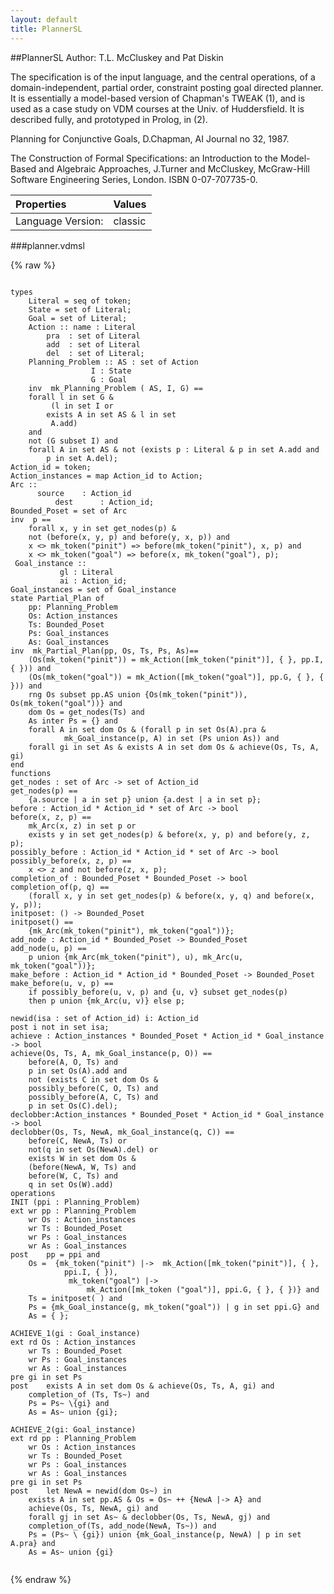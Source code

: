 ```yaml
---
layout: default
title: PlannerSL
---
```


##PlannerSL
Author: T.L. McCluskey and Pat Diskin


The specification is of the input language, and the central operations, 
of a domain-independent, partial order, constraint posting goal directed 
planner. It is essentially a model-based version of Chapman's TWEAK (1), 
and is used as a case study on VDM courses at the Univ. of Huddersfield. 
It is described fully, and prototyped in Prolog, in (2). 

Planning for Conjunctive Goals, D.Chapman, AI Journal no 32, 1987. 

The Construction of Formal Specifications: an Introduction to the 
Model-Based and Algebraic Approaches, J.Turner and McCluskey, 
McGraw-Hill Software Engineering Series, London. ISBN 0-07-707735-0. 

| Properties | Values          |
| :------------ | :---------- |
|Language Version:| classic|


###planner.vdmsl

{% raw %}
~~~

types
	Literal = seq of token; 	State = set of Literal;	Goal = set of Literal;	Action :: name : Literal		pra	 : set of Literal		add	 : set of Literal		del	 : set of Literal;
	Planning_Problem :: AS : set of Action		          I : State		          G : Goal
	inv  mk_Planning_Problem ( AS, I, G) ==	forall l in set G &		 (l in set I or 		exists A in set AS & l in set		 A.add)	and 		   			                         	not (G subset I) and	forall A in set AS & not (exists p : Literal & p in set A.add and		p in set A.del); 
Action_id = token;Action_instances = map Action_id to Action;
Arc ::	  source	: Action_id          dest    	: Action_id;
Bounded_Poset = set of Arcinv  p ==	forall x, y in set get_nodes(p) & 	not (before(x, y, p) and before(y, x, p)) and	x <> mk_token("pinit") => before(mk_token("pinit"), x, p) and 	x <> mk_token("goal") => before(x, mk_token("goal"), p);
 Goal_instance :: 		   gl : Literal		   ai : Action_id;
Goal_instances = set of Goal_instance
state Partial_Plan of	pp: Planning_Problem	Os: Action_instances	Ts: Bounded_Poset	Ps: Goal_instances	As: Goal_instancesinv  mk_Partial_Plan(pp, Os, Ts, Ps, As)== 	(Os(mk_token("pinit")) = mk_Action([mk_token("pinit")], { }, pp.I, { })) and	(Os(mk_token("goal")) = mk_Action([mk_token("goal")], pp.G, { }, { })) and	rng Os subset pp.AS union {Os(mk_token("pinit")), Os(mk_token("goal"))} and	dom Os = get_nodes(Ts) and	As inter Ps = {} and	forall A in set dom Os & (forall p in set Os(A).pra &         		mk_Goal_instance(p, A) in set (Ps union As)) and	forall gi in set As & exists A in set dom Os & achieve(Os, Ts, A, gi)end
functions
get_nodes : set of Arc -> set of Action_idget_nodes(p) ==	{a.source | a in set p} union {a.dest | a in set p};
before : Action_id * Action_id * set of Arc -> bool before(x, z, p) ==	mk_Arc(x, z) in set p or	exists y in set get_nodes(p) & before(x, y, p) and before(y, z, p);
possibly_before : Action_id * Action_id * set of Arc -> bool possibly_before(x, z, p) ==	x <> z and not before(z, x, p);
completion_of : Bounded_Poset * Bounded_Poset -> bool completion_of(p, q) ==	(forall x, y in set get_nodes(p) & before(x, y, q) and before(x, y, p));
initposet: () -> Bounded_Posetinitposet() ==	{mk_Arc(mk_token("pinit"), mk_token("goal"))};
add_node : Action_id * Bounded_Poset -> Bounded_Posetadd_node(u, p) ==	p union {mk_Arc(mk_token("pinit"), u), mk_Arc(u, mk_token("goal"))};
make_before : Action_id * Action_id * Bounded_Poset -> Bounded_Posetmake_before(u, v, p) ==	if possibly_before(u, v, p) and {u, v} subset get_nodes(p)	then p union {mk_Arc(u, v)} else p;

newid(isa : set of Action_id) i: Action_id post i not in set isa;
achieve : Action_instances * Bounded_Poset * Action_id * Goal_instance -> bool achieve(Os, Ts, A, mk_Goal_instance(p, O)) ==	before(A, O, Ts) and	p in set Os(A).add and	not (exists C in set dom Os & 	possibly_before(C, O, Ts) and 	possibly_before(A, C, Ts) and	p in set Os(C).del); 
declobber:Action_instances * Bounded_Poset * Action_id * Goal_instance -> bool declobber(Os, Ts, NewA, mk_Goal_instance(q, C)) ==	before(C, NewA, Ts) or 	not(q in set Os(NewA).del) or	exists W in set dom Os & 	(before(NewA, W, Ts) and	before(W, C, Ts) and	q in set Os(W).add)
operations
INIT (ppi : Planning_Problem)ext	wr pp : Planning_Problem	wr Os : Action_instances	wr Ts : Bounded_Poset	wr Ps : Goal_instances	wr As : Goal_instancespost	pp = ppi and	Os =  {mk_token("pinit") |->  mk_Action([mk_token("pinit")], { }, 			ppi.I, { }), 			 mk_token("goal") |->				 mk_Action([mk_token ("goal")], ppi.G, { }, { })} and	Ts = initposet( ) and	Ps = {mk_Goal_instance(g, mk_token("goal")) | g in set ppi.G} and	As = { };

ACHIEVE_1(gi : Goal_instance)ext	rd Os : Action_instances	wr Ts : Bounded_Poset	wr Ps : Goal_instances	wr As : Goal_instancespre	gi in set Pspost	exists A in set dom Os & achieve(Os, Ts, A, gi) and	completion_of (Ts, Ts~) and 	Ps = Ps~ \{gi} and 	As = As~ union {gi};

ACHIEVE_2(gi: Goal_instance)ext	rd pp : Planning_Problem	wr Os : Action_instances	wr Ts : Bounded_Poset	wr Ps : Goal_instances	wr As : Goal_instancespre	gi in set Pspost	let NewA = newid(dom Os~) in	exists A in set pp.AS & Os = Os~ ++ {NewA |-> A} and	achieve(Os, Ts, NewA, gi) and	forall gj in set As~ & declobber(Os, Ts, NewA, gj) and	completion_of(Ts, add_node(NewA, Ts~)) and 	Ps = (Ps~ \ {gi}) union {mk_Goal_instance(p, NewA) | p in set A.pra} and	As = As~ union {gi}


~~~
{% endraw %}

